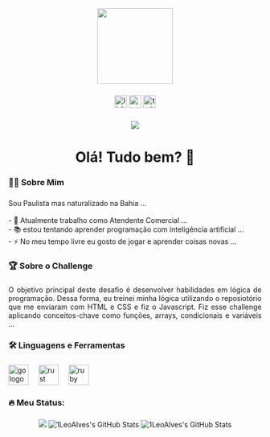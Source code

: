 <div align="center">
  <img height="150" src="https://avatars.githubusercontent.com/u/89089486?v=4&size=64](https://avatars.githubusercontent.com/u/89089486?s=400&u=7ede172eae6290ba3874cfa860d29b5f590c76b5&v=4"  />
</div>

###

<div align="center">
  <img src="https://img.shields.io/static/v1?message=LinkedIn&logo=linkedin&label=&color=0077B5&logoColor=white&labelColor=&style=for-the-badge" height="25" alt="linkedin logo"  />
  <img src="https://img.shields.io/static/v1?message=Youtube&logo=youtube&label=&color=FF0000&logoColor=white&labelColor=&style=for-the-badge" height="25" alt="youtube logo"  />
  <img src="https://img.shields.io/static/v1?message=Twitter&logo=twitter&label=&color=1DA1F2&logoColor=white&labelColor=&style=for-the-badge" height="25" alt="twitter logo"  />
</div>

###

<div align="center">
  <img src="https://visitor-badge.laobi.icu/badge?page_id=maurodesouza.maurodesouza&"  />
</div>

###

<h1 align="center">Olá! Tudo bem? 👋</h1>

###

<h3 align="left">👩‍💻  Sobre Mim</h3>

###

<p align="left">Sou Paulista mas naturalizado na Bahia ...<br><br>- 🔭 Atualmente trabalho como Atendente Comercial ...<br>- 📚 estou tentando aprender programação com inteligência artificial ...<br>- ⚡ No meu tempo livre eu gosto de jogar e aprender coisas novas ...</p>

###

<h3 align="left">🏆  Sobre o Challenge</h3>

###

<p align="justify"> O objetivo principal deste desafio é desenvolver habilidades em lógica de programação. Dessa forma, eu treinei minha lógica utilizando o reposiotório que me enviaram com HTML e CSS e fiz o Javascript. Fiz esse challenge aplicando conceitos-chave como funções, arrays, condicionais e variáveis ...</p>

###

<h3 align="left">🛠 Linguagens e Ferramentas</h3>

###

<div align="left">
  <img src="https://upload.wikimedia.org/wikipedia/commons/thumb/9/99/Unofficial_JavaScript_logo_2.svg/1024px-Unofficial_JavaScript_logo_2.svg.png" height="40" alt="go logo"  />
  <img width="12" />
  <img src="https://upload.wikimedia.org/wikipedia/commons/thumb/6/61/HTML5_logo_and_wordmark.svg/1024px-HTML5_logo_and_wordmark.svg.png" height="40" alt="rust logo"  />
  <img width="12" />
  <img src="https://upload.wikimedia.org/wikipedia/commons/thumb/d/d5/CSS3_logo_and_wordmark.svg/800px-CSS3_logo_and_wordmark.svg.png" height="40" alt="ruby logo"  />
  <img width="12" />
</div>

###

<h3 align="left">🔥   Meu Status:</h3>

###

<div align="center">
  <img src="https://github-readme-stats.vercel.app/api/top-langs/?username=1LeoAlves&theme=highcontrast&show_icons=true&hide_border=true&layout=compact"/>
  <img src="https://github-readme-stats.vercel.app/api?username=1LeoAlves&theme=highcontrast&show_icons=true&hide_border=true&count_private=true" alt="1LeoAlves's GitHub Stats"/>
  <img src="https://github-readme-streak-stats.herokuapp.com/?user=1LeoAlves&theme=highcontrast&hide_border=true" alt="1LeoAlves's GitHub Stats"/>
</div>

###
